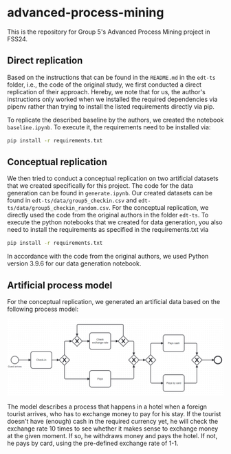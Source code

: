 # advanced-process-mining

This is the repository for Group 5's Advanced Process Mining project in FSS24.

## Direct replication
Based on the instructions that can be found in the `README.md` in the `edt-ts` folder, i.e., the code of the original study, we first conducted a direct replication of their approach. Hereby, we note that for us, the author's instructions only worked when we installed the required dependencies via pipenv rather than trying to install the listed requirements directly via pip. 

To replicate the described baseline by the authors, we created the notebook `baseline.ipynb`. To execute it, the requirements need to be installed via:

```bash
pip install -r requirements.txt
```

## Conceptual replication
We then tried to conduct a conceptual replication on two artificial datasets that we created specifically for this project. The code for the data generation can be found in `generate.ipynb`. Our created datasets can be found in `edt-ts/data/group5_checkin.csv` and `edt-ts/data/group5_checkin_random.csv`. For the conceptual replication, we directly used the code from the original authors in the folder `edt-ts`. To execute the python notebooks that we created for data generation, you also need to install the requirements as specified in the requirements.txt via 

```bash
pip install -r requirements.txt
```

In accordance with the code from the original authors, we used Python version 3.9.6 for our data generation notebook.

## Artificial process model
For the conceptual replication, we generated an artificial data based on the following process model:

![Process Model](bpmn.png)

The model describes a process that happens in a hotel when a foreign tourist arrives, who has to exchange money to pay for his stay. If the tourist doesn't have (enough) cash in the required currency yet, he will check the exchange rate 10 times to see whether it makes sense to exchange money at the given moment. If so, he withdraws money and pays the hotel. If not, he pays by card, using the pre-defined exchange rate of 1-1.